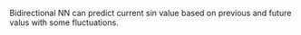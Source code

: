 Bidirectional NN can predict current sin value based on previous and future valus with some fluctuations.